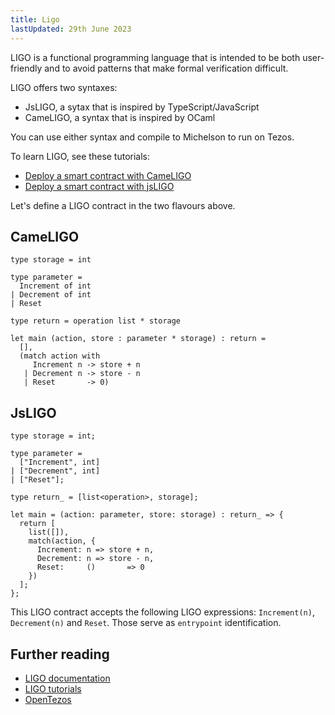```yaml
---
title: Ligo
lastUpdated: 29th June 2023
---
```


LIGO is a functional programming language that is intended to be both user-friendly and to avoid patterns that make formal verification difficult.

LIGO offers two syntaxes:

- JsLIGO, a sytax that is inspired by TypeScript/JavaScript
- CameLIGO, a syntax that is inspired by OCaml

You can use either syntax and compile to Michelson to run on Tezos.

To learn LIGO, see these tutorials:

- [Deploy a smart contract with CameLIGO](../../tutorials/smart-contract/cameligo)
- [Deploy a smart contract with jsLIGO](../../tutorials/smart-contract/jsligo)

Let's define a LIGO contract in the two flavours above.

## CameLIGO

```
type storage = int

type parameter =
  Increment of int
| Decrement of int
| Reset

type return = operation list * storage

let main (action, store : parameter * storage) : return =
  [],
  (match action with
     Increment n -> store + n
   | Decrement n -> store - n
   | Reset       -> 0)
```

## JsLIGO

```
type storage = int;

type parameter =
  ["Increment", int]
| ["Decrement", int]
| ["Reset"];

type return_ = [list<operation>, storage];

let main = (action: parameter, store: storage) : return_ => {
  return [
    list([]),
    match(action, {
      Increment: n => store + n,
      Decrement: n => store - n,
      Reset:     ()       => 0
    })
  ];
};
```

This LIGO contract accepts the following LIGO expressions: `Increment(n)`, `Decrement(n)` and `Reset`. Those serve as `entrypoint` identification.

## Further reading

- [LIGO documentation](https://ligolang.org/docs/intro/introduction?lang=jsligo)
- [LIGO tutorials](https://ligolang.org/docs/tutorials/getting-started?lang=jsligo)
- [OpenTezos](https://opentezos.com/ligo)

